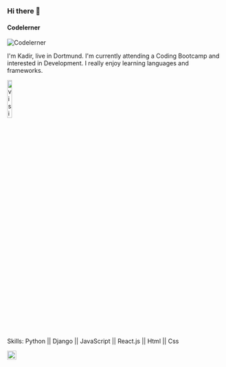 ### Hi there 👋
#### Codelerner
![Codelerner](https://cdn1.vectorstock.com/i/thumb-large/47/05/young-man-programmer-working-on-computer-with-code-vector-18324705.jpg)

I'm Kadir, live in Dortmund. I'm currently attending a Coding Bootcamp and interested in Development. I really enjoy learning languages and frameworks. 
<p align="left"> <img src="https://komarev.com/ghpvc/?username=yildirimkadir" alt="visitor counter" width="15%"/> </p>

Skills: Python || Django || JavaScript || React.js || Html || Css














<a href="https://www.linkedin.com/in/kadir-yildirim-87b458230/"><img align="left" src="https://raw.githubusercontent.com/yushi1007/yushi1007/main/images/linkedin.svg" alt="Yu Shi | LinkedIn" width="21px"/></a>
